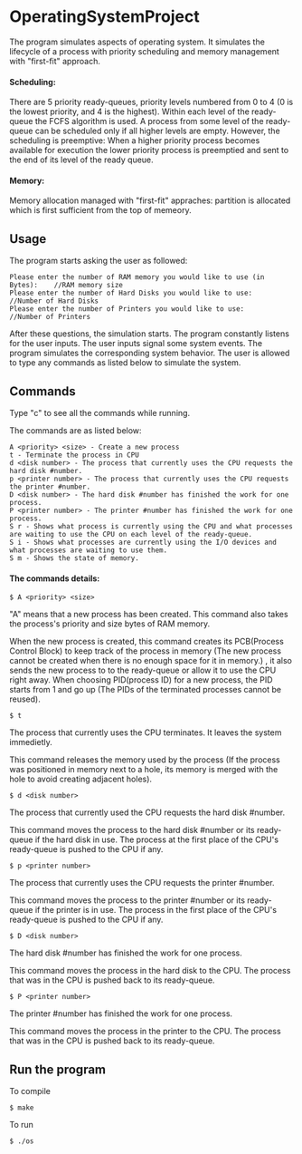 # OperatingSystemProject


The program simulates aspects of operating system. It simulates the lifecycle of a process with priority scheduling and memory management with "first-fit" approach.


#### Scheduling: 
There are 5 priority ready-queues, priority levels numbered from 0 to 4 (0 is the lowest priority, and 4 is the highest). Within each level of the ready-queue the FCFS algorithm is used. A process from some level of the ready-queue can be scheduled only if all higher levels are empty. However, the scheduling is preemptive: When a higher priority process becomes available for execution the lower priority process is preemptied and sent to the end of its level of the ready queue.

#### Memory:
Memory allocation managed with "first-fit" appraches: partition is allocated which is first sufficient from the top of memeory.




## Usage
The program starts asking the user as followed:
```
Please enter the number of RAM memory you would like to use (in Bytes):    //RAM memory size
Please enter the number of Hard Disks you would like to use:               //Number of Hard Disks
Please enter the number of Printers you would like to use:                 //Number of Printers
```
After these questions, the simulation starts. The program constantly listens for the user inputs. The user inputs signal some system events. The program simulates the corresponding system behavior.
The user is allowed to type any commands as listed below to simulate the system.


## Commands
Type "c" to see all the commands while running.

The commands are as listed below: 
```
A <priority> <size> - Create a new process 
t - Terminate the process in CPU
d <disk number> - The process that currently uses the CPU requests the hard disk #number. 
p <printer number> - The process that currently uses the CPU requests the printer #number.
D <disk number> - The hard disk #number has finished the work for one process.
P <printer number> - The printer #number has finished the work for one process.
S r - Shows what process is currently using the CPU and what processes are waiting to use the CPU on each level of the ready-queue. 
S i - Shows what processes are currently using the I/O devices and what processes are waiting to use them.
S m - Shows the state of memory.
```

#### The commands details:
```
$ A <priority> <size>
```
"A" means that a new process has been created. This command also takes the process's priority and size bytes of RAM memory. 

When the new process is created, this command creates its PCB(Process Control Block) to keep track of the process in memory (The new process cannot be created when there is no enough space for it in memory.) , it also sends the new process to to the ready-queue or allow it to use the CPU right away. When choosing PID(process ID) for a new process, the PID starts from 1 and go up (The PIDs of the terminated processes cannot be reused).

```
$ t
```
The process that currently uses the CPU terminates. It leaves the system immedietly. 

This command releases the memory used by the process (If the process was positioned in memory next to a hole, its memory is merged with the hole to avoid creating adjacent holes).

```
$ d <disk number>
```
The process that currently used the CPU requests the hard disk #number.

This command moves the process to the hard disk #number or its ready-queue if the hard disk in use. The process at the first place of the CPU's ready-queue is pushed to the CPU if any. 

```
$ p <printer number>
```
The process that currently uses the CPU requests the printer #number.

This command moves the process to the printer #number or its ready-queue if the printer is in use. The process in the first place of the CPU's ready-queue is pushed to the CPU if any.

```
$ D <disk number>
```
The hard disk #number has finished the work for one process.

This command moves the process in the hard disk to the CPU. The process that was in the CPU is pushed back to its ready-queue.

```
$ P <printer number>
```
The printer #number has finished the work for one process.

This command moves the process in the printer to the CPU. The process that was in the CPU is pushed back to its ready-queue.

## Run the program
To compile
```
$ make
```
To run
```
$ ./os
```
